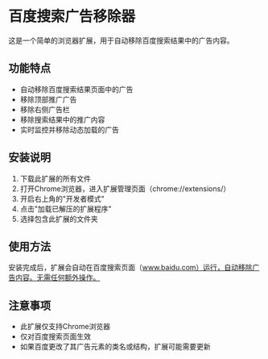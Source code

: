 # 百度搜索广告移除器

这是一个简单的浏览器扩展，用于自动移除百度搜索结果中的广告内容。

## 功能特点

- 自动移除百度搜索结果页面中的广告
- 移除顶部推广广告
- 移除右侧广告栏
- 移除搜索结果中的推广内容
- 实时监控并移除动态加载的广告

## 安装说明

1. 下载此扩展的所有文件
2. 打开Chrome浏览器，进入扩展管理页面（chrome://extensions/）
3. 开启右上角的"开发者模式"
4. 点击"加载已解压的扩展程序"
5. 选择包含此扩展的文件夹

## 使用方法

安装完成后，扩展会自动在百度搜索页面（www.baidu.com）运行，自动移除广告内容。无需任何额外操作。

## 注意事项

- 此扩展仅支持Chrome浏览器
- 仅对百度搜索页面生效
- 如果百度更改了其广告元素的类名或结构，扩展可能需要更新 